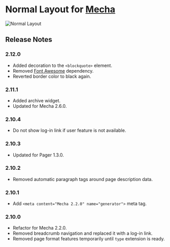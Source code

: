 Normal Layout for [Mecha](https://github.com/mecha-cms/mecha)
=============================================================

![Normal Layout](https://user-images.githubusercontent.com/1669261/72040434-19c83800-32db-11ea-92e1-fce19cdc0630.png)

Release Notes
-------------

### 2.12.0

 - Added decoration to the `<blockquote>` element.
 - Removed [Font Awesome](https://fontawesome.com) dependency.
 - Reverted border color to black again.

### 2.11.1

 - Added archive widget.
 - Updated for Mecha 2.6.0.

### 2.10.4

 - Do not show log-in link if user feature is not available.

### 2.10.3

 - Updated for Pager 1.3.0.

### 2.10.2

 - Removed automatic paragraph tags around page description data.

### 2.10.1

 - Add `<meta content="Mecha 2.2.0" name="generator">` meta tag.

### 2.10.0

 - Refactor for Mecha 2.2.0.
 - Removed breadcrumb navigation and replaced it with a log-in link.
 - Removed page format features temporarily until `type` extension is ready.